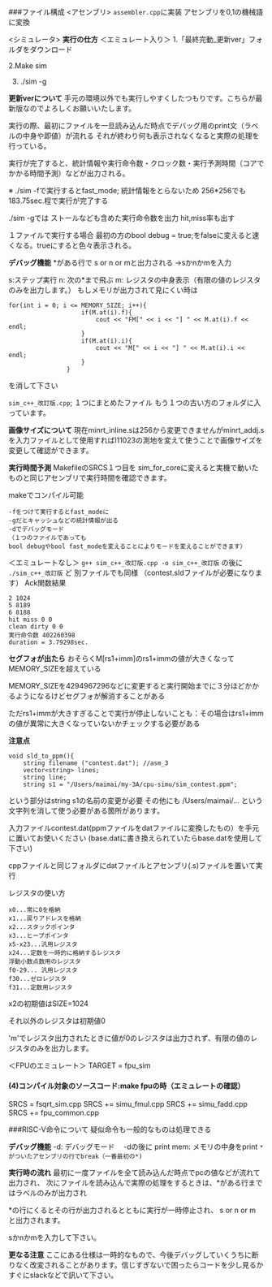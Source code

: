 ###ファイル構成
<アセンブリ>
`assembler.cpp`に実装
アセンブリを0,1の機械語に変換

<シミュレータ>
**実行の仕方**
＜エミュレート入り＞
1.「最終完動_更新ver」フォルダをダウンロード

2.Make sim

3. ./sim -g

**更新verについて**
手元の環境以外でも実行しやすくしたつもりです。こちらが最新版なのでよろしくお願いいたします。


実行の際、最初にファイルを一旦読み込んだ時点でデバッグ用のprint文（ラベルの中身や即値）が流れる
それが終わり何も表示されなくなると実際の処理を行っている。

実行が完了すると、統計情報や実行命令数・クロック数・実行予測時間（コアでかかる時間予測）などが出力される。

※	./sim -fで実行するとfast_mode; 統計情報をとらないため
256*256でも183.75sec.程で実行が完了する

./sim  -gでは
ストールなども含めた実行命令数を出力
hit,miss率も出す

１ファイルで実行する場合
最初の方のbool debug = true;をfalseに変えると速くなる。trueにすると色々表示される。



**デバッグ機能**
*がある行で
s or n or mと出力される
→sかnかmを入力

s:ステップ実行
n: 次の*まで飛ぶ
m: レジスタの中身表示（有限の値のレジスタのみを出力します。）
もしメモリが出力されて見にくい時は
````
for(int i = 0; i <= MEMORY_SIZE; i++){
                    if(M.at(i).f){
                        cout << "FM[" << i << "] " << M.at(i).f << endl;
                    }
                    if(M.at(i).i){
                        cout << "M[" << i << "] " << M.at(i).i << endl;
                    }
                }
````
を消して下さい


`sim_c++_改訂版.cpp`; １つにまとめたファイル
もう１つの古い方のフォルダに入っています。


**画像サイズについて**
現在minrt_inline.sは256から変更できませんがminrt_addj.sを入力ファイルとして使用すればl11023の測地を変えて使うことで画像サイズを変更して確認ができます。

**実行時間予測**
MakefileのSRCS１つ目を
sim_for_coreに変えると実機で動いたものと同じアセンブリで実行時間を確認できます。

makeでコンパイル可能
````
-fをつけて実行するとfast_modeに
-gだとキャッシュなどの統計情報が出る
-dでデバッグモード
（１つのファイルであっても
bool debugやbool fast_modeを変えることによりモードを変えることができます）
````
＜エミュレートなし＞
`g++ sim_c++_改訂版.cpp -o sim_c++_改訂版`
の後に
`./sim_c++_改訂版`
ど
別ファイルでも同様
（contest.sldファイルが必要になります）
Ack関数結果
````
2 1024
5 8189
6 8188
hit miss 0 0
clean dirty 0 0
実行命令数 402260398
duration = 3.79298sec.
````
**セグフォが出たら**
おそらくM[rs1+imm]のrs1+immの値が大きくなってMEMORY_SIZEを超えている

MEMORY_SIZEを4294967296などに変更すると実行開始までに３分ほどかかるようになるけどセグフォが解消することがある

ただrs1+immが大きすぎることで実行が停止しないことも：その場合はrs1+immの値が異常に大きくなっていないかチェックする必要がある

**注意点**
````
void sld_to_ppm(){
    string filename ("contest.dat"); //asm_3
    vector<string> lines;
    string line;
    string s1 = "/Users/maimai/my-3A/cpu-simu/sim_contest.ppm";
````
という部分はstring s1の名前の変更が必要
その他にも
/Users/maimai/…
という文字列を消して使う必要がある箇所があります。

入力ファイルcontest.dat(ppmファイルをdatファイルに変換したもの）を手元に置いてお使いください
(base.datに書き換えられていたらbase.datを使用して下さい)

cppファイルと同じフォルダにdatファイルとアセンブリ(.s)ファイルを置いて実行

レジスタの使い方
````
x0...常に0を格納
x1...戻りアドレスを格納
x2...スタックポインタ
x3...ヒープポインタ
x5-x23...汎用レジスタ
x24...定数を一時的に格納するレジスタ
浮動小数点数用のレジスタ
f0-29... 汎用レジスタ
f30...ゼロレジスタ
f31...定数用レジスタ
````
x2の初期値はSIZE=1024

それ以外のレジスタは初期値0

'm'でレジスタ出力されたときに値が0のレジスタは出力されず、有限の値のレジスタのみを出力します。

＜FPUのエミュレート＞
TARGET  = fpu_sim
#### (4)コンパイル対象のソースコード:make fpuの時（エミュレートの確認）
SRCS = fsqrt_sim.cpp
SRCS += simu_fmul.cpp
SRCS += simu_fadd.cpp 
SRCS += fpu_common.cpp 



###RISC-V命令について
疑似命令も一般的なものは処理できる


**デバッグ機能**
-d: デバッグモード　
-dの後に
print mem: メモリの中身をprint
`*がついたアセンブリの行でbreak（一番最初の*)`

**実行時の流れ**
最初に一度ファイルを全て読み込んだ時点でpcの値などが流れて出力され、
次にファイルを読み込んで実際の処理をするときは、*がある行まではラベルのみが出力され

*の行にくるとその行が出力されるとともに実行が一時停止され、
s or n or m
と出力されます。

sかnかmを入力して下さい。

**更なる注意**
ここにある仕様は一時的なもので、今後デバッグしていくうちに断りなく改変されることがあります。信じすぎないで困ったらコードを少し見るかすぐにslackなどで訊いて下さい。
